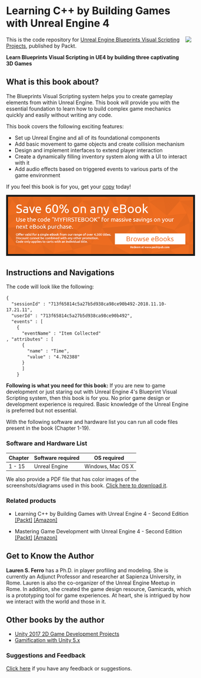 # Learning C++ by Building Games with Unreal Engine 4

<a href="https://www.packtpub.com/game-development/unreal-engine-blueprints-visual-scripting-projects?utm_source=github&utm_medium=repository&utm_campaign=9781789532425"><img src="https://www.packtpub.com/sites/default/files/9781789532425_cover.png" height="256px" align="right"></a>

This is the code repository for [Unreal Engine Blueprints Visual Scripting Projects](https://www.packtpub.com/game-development/unreal-engine-blueprints-visual-scripting-projects?utm_source=github&utm_medium=repository&utm_campaign=9781789532425), published by Packt.

**Learn Blueprints Visual Scripting in UE4 by building three captivating 3D Games**

## What is this book about?
The Blueprints Visual Scripting system helps you to create gameplay elements from within Unreal Engine. This book will provide you with the essential foundation to learn how to build complex game mechanics quickly and easily without writing any code.

This book covers the following exciting features: 
* Set up Unreal Engine and all of its foundational components
* Add basic movement to game objects and create collision mechanism
* Design and implement interfaces to extend player interaction
* Create a dynamically filling inventory system along with a UI to interact with it
* Add audio effects based on triggered events to various parts of the game environment

If you feel this book is for you, get your [copy](https://www.amazon.com/dp/1789532426) today!

<a href="https://www.packtpub.com/?utm_source=github&utm_medium=banner&utm_campaign=GitHubBanner"><img src="https://raw.githubusercontent.com/PacktPublishing/GitHub/master/GitHub.png" 
alt="https://www.packtpub.com/" border="5" /></a>


## Instructions and Navigations

The code will look like the following:
```
{
  "sessionId" : "713f65814c5a27b5d938ca98ce90b492-2018.11.10-17.21.11",
  "userId" : "713f65814c5a27b5d938ca98ce90b492",
  "events" : [
    {
      "eventName" : "Item Collected"
, "attributes" : [
      {
        "name" : "Time",
        "value" : "4.762388"
      }
      ]
    }
```

**Following is what you need for this book:**
If you are new to game development or just staring out with Unreal Engine 4's Blueprint Visual Scripting system, then this book is for you. No prior game design or development experience is required. Basic knowledge of the Unreal Engine is preferred but not essential.

With the following software and hardware list you can run all code files present in the book (Chapter 1-19).

### Software and Hardware List

| Chapter  | Software required                   | OS required                        |
| -------- | ------------------------------------| -----------------------------------|
| 1 - 15   | Unreal Engine                       | Windows, Mac OS X |


We also provide a PDF file that has color images of the screenshots/diagrams used in this book. [Click here to download it](https://www.packtpub.com/sites/default/files/downloads/9781789532425_ColorImages.pdf).

### Related products <Other books you may enjoy>
* Learning C++ by Building Games with Unreal Engine 4 - Second Edition [[Packt]](https://www.packtpub.com/game-development/learning-c-building-games-unreal-engine-4-second-edition?utm_source=github&utm_medium=repository&utm_campaign=9781788476249) [[Amazon]](https://www.amazon.com/dp/1788476247)

* Mastering Game Development with Unreal Engine 4 - Second Edition [[Packt]](https://www.packtpub.com/game-development/mastering-game-development-unreal-engine-4-second-edition?utm_source=github&utm_medium=repository&utm_campaign=9781788991445) [[Amazon]](https://www.amazon.com/dp/1788991443)

## Get to Know the Author
**Lauren S. Ferro**
has a Ph.D. in player profiling and modeling. She is currently an Adjunct Professor and researcher at Sapienza University, in Rome. Lauren is also the co-organizer of the Unreal Engine Meetup in Rome. In addition, she created the game design resource, Gamicards, which is a prototyping tool for game experiences. At heart, she is intrigued by how we interact with the world and those in it.

## Other books by the author
* [Unity 2017 2D Game Development Projects](https://www.packtpub.com/game-development/unity-2017-2d-game-development-projects?utm_source=github&utm_medium=repository&utm_campaign=9781786460271)
* [Gamification with Unity 5.x](https://www.packtpub.com/game-development/gamification-unity-5x?utm_source=github&utm_medium=repository&utm_campaign=9781786463487)

### Suggestions and Feedback
[Click here](https://docs.google.com/forms/d/e/1FAIpQLSdy7dATC6QmEL81FIUuymZ0Wy9vH1jHkvpY57OiMeKGqib_Ow/viewform) if you have any feedback or suggestions.
